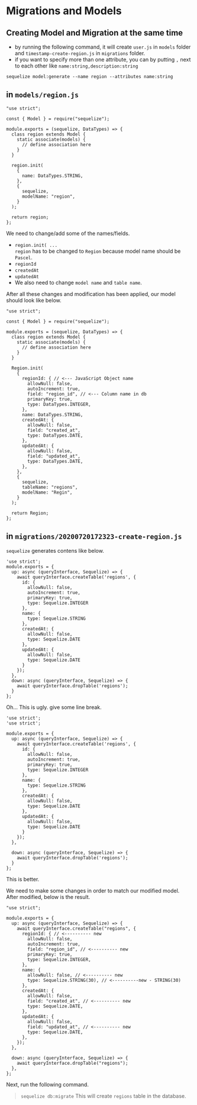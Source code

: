 # Migrations and Models

## Creating Model and Migration at the same time

- by running the following command, it will create `user.js` in `models` folder and `timestamp-create-region.js` in `migrations` folder.
- if you want to specify more than one attribute, you can by putting `,` next to each other like `name:string,description:string`

```
sequelize model:generate --name region --attributes name:string
```

## in `models/region.js`

```
"use strict";

const { Model } = require("sequelize");

module.exports = (sequelize, DataTypes) => {
  class region extends Model {
    static associate(models) {
      // define association here
    }
  }

  region.init(
    {
      name: DataTypes.STRING,
    },
    {
      sequelize,
      modelName: "region",
    }
  );

  return region;
};

```

We need to change/add some of the names/fields.

- `region.init( ...` <br>
  `region` has to be changed to `Region` because model name should be `Pascel`.
- `regionId` <br>
- `createdAt` <br>
- `updatedAt`
- We also need to change `model name` and `table name`.

After all these changes and modification has been applied, our model should look like below.

```
"use strict";

const { Model } = require("sequelize");

module.exports = (sequelize, DataTypes) => {
  class region extends Model {
    static associate(models) {
      // define association here
    }
  }

  Region.init(
    {
      regionId: { // <--- JavaScript Object name
        allowNull: false,
        autoIncrement: true,
        field: "region_id", // <--- Column name in db
        primaryKey: true,
        type: DataTypes.INTEGER,
      },
      name: DataTypes.STRING,
      createdAt: {
        allowNull: false,
        field: "created_at",
        type: DataTypes.DATE,
      },
      updatedAt: {
        allowNull: false,
        field: "updated_at",
        type: DataTypes.DATE,
      },
    },
    {
      sequelize,
      tableName: "regions",
      modelName: "Regin",
    }
  );

  return Region;
};

```

## in `migrations/20200720172323-create-region.js`

`sequelize` generates contens like below.

```
'use strict';
module.exports = {
  up: async (queryInterface, Sequelize) => {
    await queryInterface.createTable('regions', {
      id: {
        allowNull: false,
        autoIncrement: true,
        primaryKey: true,
        type: Sequelize.INTEGER
      },
      name: {
        type: Sequelize.STRING
      },
      createdAt: {
        allowNull: false,
        type: Sequelize.DATE
      },
      updatedAt: {
        allowNull: false,
        type: Sequelize.DATE
      }
    });
  },
  down: async (queryInterface, Sequelize) => {
    await queryInterface.dropTable('regions');
  }
};
```

Oh... This is ugly. give some line break.

```
'use strict';
'use strict';

module.exports = {
  up: async (queryInterface, Sequelize) => {
    await queryInterface.createTable('regions', {
      id: {
        allowNull: false,
        autoIncrement: true,
        primaryKey: true,
        type: Sequelize.INTEGER
      },
      name: {
        type: Sequelize.STRING
      },
      createdAt: {
        allowNull: false,
        type: Sequelize.DATE
      },
      updatedAt: {
        allowNull: false,
        type: Sequelize.DATE
      }
    });
  },

  down: async (queryInterface, Sequelize) => {
    await queryInterface.dropTable('regions');
  }
};
```

This is better.

We need to make some changes in order to match our modified model. After modified, below is the result.

```
"use strict";

module.exports = {
  up: async (queryInterface, Sequelize) => {
    await queryInterface.createTable("regions", {
      regionId: { // <---------- new
        allowNull: false,
        autoIncrement: true,
        field: "region_id", // <---------- new
        primaryKey: true,
        type: Sequelize.INTEGER,
      },
      name: {
        allowNull: false, // <---------- new
        type: Sequelize.STRING(30), // <----------new - STRING(30)
      },
      createdAt: {
        allowNull: false,
        field: "created_at", // <---------- new
        type: Sequelize.DATE,
      },
      updatedAt: {
        allowNull: false,
        field: "updated_at", // <---------- new
        type: Sequelize.DATE,
      },
    });
  },

  down: async (queryInterface, Sequelize) => {
    await queryInterface.dropTable("regions");
  },
};

```

Next, run the following command.

> `sequelize db:migrate`
> This will create `regions` table in the database.
